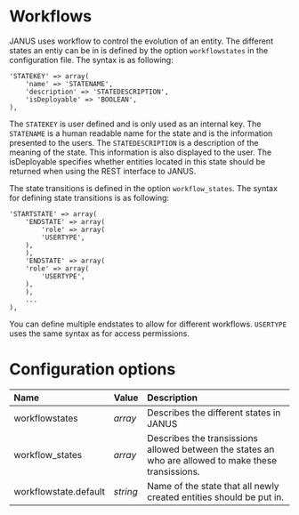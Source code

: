 # Workflows #
JANUS uses workflow to control the evolution of an entity. The different
states an entiy can be in is defined by the option `workflowstates` in the
configuration file. The syntax is as following:

```
'STATEKEY' => array(
    'name' => 'STATENAME',
    'description' => 'STATEDESCRIPTION',
    'isDeployable' => 'BOOLEAN',
),
```

The `STATEKEY` is user defined and is only used as an internal key. The
`STATENAME` is a human readable name for the state and is the information
presented to the users. The `STATEDESCRIPTION` is a description of the meaning of the state. This information is also displayed to the user. The isDeployable specifies whether entities located in  this state should be returned when using the REST interface to JANUS.

The state transitions is defined in the option `workflow_states`. The syntax
for defining state transitions is as following:

```
'STARTSTATE' => array(
    'ENDSTATE' => array(
        'role' => array(
	    'USERTYPE',
	),
    ),
    'ENDSTATE' => array(
	'role' => array(
	    'USERTYPE',
	),
    ),
    ...
),
```

You can define multiple endstates to allow for different workflows. `USERTYPE` uses the same syntax as for access permissions.

# Configuration options #

| **Name** | **Value** | **Description** |
|:---------|:----------|:----------------|
| workflowstates | _array_ | Describes the different states in JANUS |
| workflow\_states | _array_ | Describes the transissions allowed between the states an who are allowed to make these transissions. |
| workflowstate.default | _string_ | Name of the state that all newly created entities should be put in. |